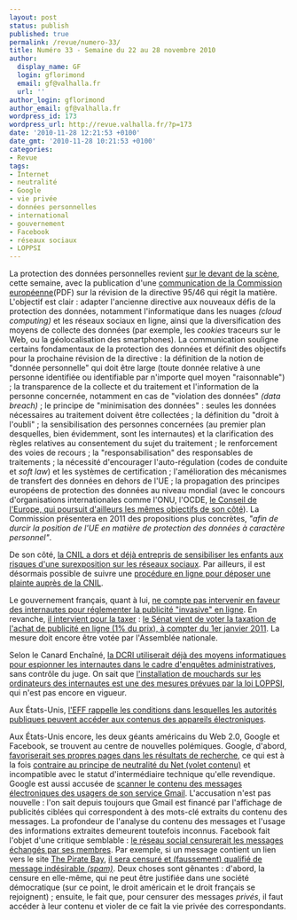 ```yaml
---
layout: post
status: publish
published: true
permalink: /revue/numero-33/
title: Numéro 33 - Semaine du 22 au 28 novembre 2010
author:
  display_name: GF
  login: gflorimond
  email: gf@valhalla.fr
  url: ''
author_login: gflorimond
author_email: gf@valhalla.fr
wordpress_id: 173
wordpress_url: http://revue.valhalla.fr/?p=173
date: '2010-11-28 12:21:53 +0100'
date_gmt: '2010-11-28 10:21:53 +0100'
categories:
- Revue
tags:
- Internet
- neutralité
- Google
- vie privée
- données personnelles
- international
- gouvernement
- Facebook
- réseaux sociaux
- LOPPSI
---
```

<p>La protection des données personnelles revient <a href="http://www.cyberdroit.fr/2010/11/la-revision-de-la-directive-sur-la-protection-de-la-vie-privee/">sur le devant de la scène</a>, cette semaine, avec la publication d'une <a href="http://ec.europa.eu/justice/news/consulting_public/0006/com_2010_609_fr.pdf">communication de la Commission européenne</a><span class="lang">(PDF)</span> sur la révision de la directive 95/46 qui régit la matière. L'objectif est clair : adapter l'ancienne directive aux nouveaux défis de la protection des données, notamment l'informatique dans les nuages <i>(cloud computing)</i> et les réseaux sociaux en ligne, ainsi que la diversification des moyens de collecte des données (par exemple, les <i>cookies</i> traceurs sur le Web, ou la géolocalisation des smartphones). La communication souligne certains fondamentaux de la protection des données et définit des objectifs pour la prochaine révision de la directive : la définition de la notion de "donnée personnelle" qui doit être large (toute donnée relative à une personne identifiée ou identifiable par n'importe quel moyen "raisonnable") ; la transparence de la collecte et du traitement et l'information de la personne concernée, notamment en cas de "violation des données" <i>(data breach)</i> ; le principe de "minimisation des données" : seules les données nécessaires au traitement doivent être collectées ; la définition du "droit à l'oubli" ; la sensibilisation des personnes concernées (au premier plan desquelles, bien évidemment, sont les internautes) et la clarification des règles relatives au consentement du sujet du traitement ; le renforcement des voies de recours ; la "responsabilisation" des responsables de traitements ; la nécessité d'encourager l'auto-régulation (codes de conduite et <i>soft law</i>) et les systèmes de certification ; l'amélioration des mécanismes de transfert des données en dehors de l'UE ; la propagation des principes européens de protection des données au niveau mondial (avec le concours d'organisations internationales comme l'ONU, l'OCDE, <a href="http://www.numerama.com/magazine/17465-le-profilage-dans-la-ligne-de-mire-du-conseil-de-l-europe.html">le Conseil de l'Europe, qui poursuit d'ailleurs les mêmes objectifs de son côté</a>). La Commission présentera en 2011 des propositions plus concrètes, <i>"afin de durcir la position de l'UE en matière de protection des données à caractère personnel"</i>.</p>
<p>De son côté, <a href="http://www.numerama.com/magazine/17463-la-cnil-parle-de-vie-privee-sur-internet-aux-eleves-de-cm2.html">la CNIL a dors et déjà entrepris de sensibiliser les enfants aux risques d'une surexposition sur les réseaux sociaux</a>. Par ailleurs, il est désormais possible de suivre une <a href="http://www.cnil.fr/la-cnil/actu-cnil/article/article/vous-souhaitez-supprimer-vos-donnees-personnelles-sur-internet-ayez-le-reflexe-plainte-en-l/">procédure en ligne pour déposer une plainte auprès de la CNIL</a>. </p>
<p>Le gouvernement français, quant à lui, <a href="http://www.numerama.com/magazine/17464-le-gouvernement-ne-veut-pas-reguler-la-publicite-intrusive-sur-internet.html">ne compte pas intervenir en faveur des internautes pour réglementer la publicité "invasive" en ligne</a>. En revanche, <a href="/www.pcinpact.com/actu/news/60503-taxe-publicite-ligne-rapport-zelnik.htm">il intervient pour la taxer</a> : <a href="http://www.senat.fr/amendements/2010-2011/110/Amdt_I-10.html">le Sénat vient de voter la taxation de l'achat de publicité en ligne (1% du prix), à compter du 1er janvier 2011</a>. La mesure doit encore être votée par l'Assemblée nationale.</p>
<p>Selon le Canard Enchaîné, <a href="http://www.numerama.com/magazine/17443-la-dcri-espionnerait-deja-des-ordinateurs-a-distance.html">la DCRI utiliserait déjà des moyens informatiques pour espionner les internautes dans le cadre d'enquêtes administratives</a>, sans contrôle du juge. On sait que <a href="http://www.valhalla.fr/2010/02/13/loppsi-2-les-spywares-judiciaires/">l'installation de mouchards sur les ordinateurs des internautes est une des mesures prévues par la loi LOPPSI</a>, qui n'est pas encore en vigueur.</p>
<p> Aux États-Unis, <a href="http://www.eff.org/deeplinks/2010/11/effs-guide-protecting-devices-data-border">l'EFF rappelle les conditions dans lesquelles les autorités publiques peuvent accéder aux contenus des appareils électroniques</a>. </p>
<p>Aux États-Unis encore, les deux géants américains du Web 2.0, Google et Facebook, se trouvent au centre de nouvelles polémiques. Google, d'abord, <a href="http://www.lemondeinformatique.fr/actualites/lire-google-favoriserait-ses-propres-sites-dans-ses-resultats-32230.html">favoriserait ses propres pages dans les résultats de recherche</a>, ce qui est à la fois <a href="http://www.valhalla.fr/2010/08/14/observations-proposition-google-verizon-neutralite-du-net/">contraire au principe de neutralité du Net (volet contenu)</a> et incompatible avec le statut d'intermédiaire technique qu'elle revendique. Google est aussi accusée de <a href="http://www.numerama.com/magazine/17411-google-accuse-de-scanner-le-contenu-des-emails.html">scanner le contenu des messages électroniques des usagers de son service Gmail</a>. L'accusation n'est pas nouvelle : l'on sait depuis toujours que Gmail est financé par l'affichage de publicités ciblées qui correspondent à des mots-clé extraits du contenu des messages. La profondeur de l'analyse du contenu des messages et l'usage des informations extraites demeurent toutefois inconnus. Facebook fait l'objet d'une critique semblable : <a href="http://www.numerama.com/magazine/17421-facebook-controle-et-censure-les-mails-envoyes-par-ses-membres.html">le réseau social censurerait les messages échangés par ses membres</a>. Par exemple, si un message contient un lien vers le site <a href="http://fr.wikipedia.org/wiki/The_Pirate_Bay">The Pirate Bay</a>, <a href="http://www.pcinpact.com/actu/news/60537-facebook-wired-facebook-censure-tpb.htm">il sera censuré et (faussement) qualifié de message indésirable <i>(spam)</i></a>. Deux choses sont gênantes : d'abord, la censure en elle-même, qui ne peut être justifiée dans une société démocratique (sur ce point, le droit américain et le droit français se rejoignent) ; ensuite, le fait que, pour censurer des messages <i>privés</i>, il faut accéder à leur contenu et violer de ce fait la vie privée des correspondants.</p>
